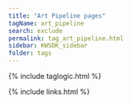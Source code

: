 ```yaml
---
title: "Art Pipeline pages"
tagName: art_pipeline
search: exclude
permalink: tag_art_pipeline.html
sidebar: KWSDK_sidebar
folder: tags
---
```

{% include taglogic.html %} 

{% include links.html %} 
